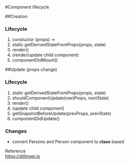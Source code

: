 #Component lifecycle

##Creation
### Lifecycle
1. constuctor (props) -> 
2. static getDerivedStateFromProps(props, state)
3. render()
4. (render/update child component)
5. componentDidMount()

##Update (props change)
### Lifecycle
1. static getDerivedStateFromProps(props, state)
2. shouldComponentUpdate(nextProps, nextState)
3. render()
4. (update child component)
5. getSnapshotBeforeUpdate(prevProps, prevState)
6. componentDidUpdate()

### Changes
- convert Persons and Person component to **class** based

Reference  
https://dillinger.io